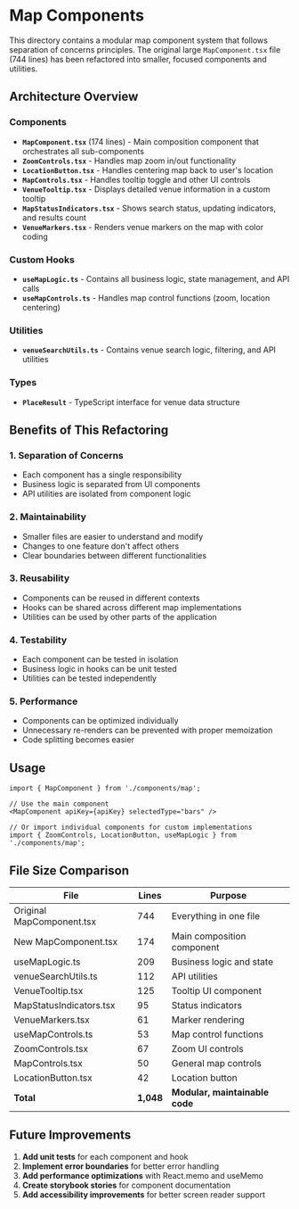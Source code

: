 # Map Components

This directory contains a modular map component system that follows separation of concerns principles. The original large `MapComponent.tsx` file (744 lines) has been refactored into smaller, focused components and utilities.

## Architecture Overview

### Components

- **`MapComponent.tsx`** (174 lines) - Main composition component that orchestrates all sub-components
- **`ZoomControls.tsx`** - Handles map zoom in/out functionality
- **`LocationButton.tsx`** - Handles centering map back to user's location
- **`MapControls.tsx`** - Handles tooltip toggle and other UI controls
- **`VenueTooltip.tsx`** - Displays detailed venue information in a custom tooltip
- **`MapStatusIndicators.tsx`** - Shows search status, updating indicators, and results count
- **`VenueMarkers.tsx`** - Renders venue markers on the map with color coding

### Custom Hooks

- **`useMapLogic.ts`** - Contains all business logic, state management, and API calls
- **`useMapControls.ts`** - Handles map control functions (zoom, location centering)

### Utilities

- **`venueSearchUtils.ts`** - Contains venue search logic, filtering, and API utilities

### Types

- **`PlaceResult`** - TypeScript interface for venue data structure

## Benefits of This Refactoring

### 1. **Separation of Concerns**
- Each component has a single responsibility
- Business logic is separated from UI components
- API utilities are isolated from component logic

### 2. **Maintainability**
- Smaller files are easier to understand and modify
- Changes to one feature don't affect others
- Clear boundaries between different functionalities

### 3. **Reusability**
- Components can be reused in different contexts
- Hooks can be shared across different map implementations
- Utilities can be used by other parts of the application

### 4. **Testability**
- Each component can be tested in isolation
- Business logic in hooks can be unit tested
- Utilities can be tested independently

### 5. **Performance**
- Components can be optimized individually
- Unnecessary re-renders can be prevented with proper memoization
- Code splitting becomes easier

## Usage

```tsx
import { MapComponent } from './components/map';

// Use the main component
<MapComponent apiKey={apiKey} selectedType="bars" />

// Or import individual components for custom implementations
import { ZoomControls, LocationButton, useMapLogic } from './components/map';
```

## File Size Comparison

| File | Lines | Purpose |
|------|-------|---------|
| Original MapComponent.tsx | 744 | Everything in one file |
| New MapComponent.tsx | 174 | Main composition component |
| useMapLogic.ts | 209 | Business logic and state |
| venueSearchUtils.ts | 112 | API utilities |
| VenueTooltip.tsx | 125 | Tooltip UI component |
| MapStatusIndicators.tsx | 95 | Status indicators |
| VenueMarkers.tsx | 61 | Marker rendering |
| useMapControls.ts | 53 | Map control functions |
| ZoomControls.tsx | 67 | Zoom UI controls |
| MapControls.tsx | 50 | General map controls |
| LocationButton.tsx | 42 | Location button |
| **Total** | **1,048** | **Modular, maintainable code** |

## Future Improvements

1. **Add unit tests** for each component and hook
2. **Implement error boundaries** for better error handling
3. **Add performance optimizations** with React.memo and useMemo
4. **Create storybook stories** for component documentation
5. **Add accessibility improvements** for better screen reader support
